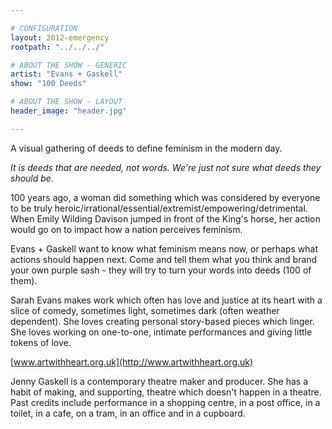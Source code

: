 ```yaml
---

# CONFIGURATION
layout: 2012-emergency
rootpath: "../../../"

# ABOUT THE SHOW - GENERIC
artist: "Evans + Gaskell"
show: "100 Deeds"

# ABOUT THE SHOW - LAYOUT
header_image: "header.jpg"

---
```


A visual gathering of deeds to define feminism in the modern day.
        
*It is deeds that are needed, not words. We're just not sure what deeds they should be.*    

100 years ago, a woman did something which was considered by everyone to be truly heroic/irrational/essential/extremist/empowering/detrimental. When Emily Wilding Davison jumped in front of the King's horse, her action would go on to impact how a nation perceives feminism.    
 
Evans + Gaskell want to know what feminism means now, or perhaps what actions should happen next.  Come and tell them what you think and brand your own purple sash - they will try to turn your words into deeds (100 of them).    

Sarah Evans makes work which often has love and justice at its heart with a slice of comedy, sometimes light, sometimes dark (often weather dependent). She loves creating personal story-based pieces which linger. She loves working on one-to-one, intimate performances and giving little tokens of love.

[www.artwithheart.org.uk](http://www.artwithheart.org.uk)           

Jenny Gaskell is a contemporary theatre maker and producer.  She has a habit of making, and supporting, theatre which doesn't happen in a theatre. Past credits include performance in a shopping centre, in a post office, in a toilet, in a cafe, on a tram, in an office and in a cupboard.    
